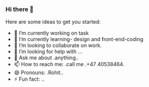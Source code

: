 ### Hi there 👋

<!--
**RohitAmdahl/RohitAmdahl** is a ✨ _special_ ✨ repository because its `README.md` (this file) appears on your GitHub profile.
-->

Here are some ideas to get you started:

- 🔭 I’m currently working on task
- 🌱 I’m currently learning- design and front-end-coding
- 👯 I’m looking to collaborate on work.
- 🤔 I’m looking for help with ...
- 💬 Ask me about .anything..
- 📫 How to reach me: .call me .+47 40538464.
- 😄 Pronouns: .Rohit..
- ⚡ Fun fact: ..
